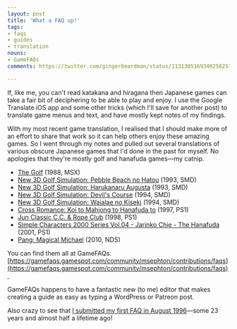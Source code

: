 ```yaml
---
layout: post
title: 'What a FAQ up!'
tags:
- faqs
- guides
- translation
nouns:
- GameFAQs
comments: https://twitter.com/gingerbeardman/status/1131305169340256257

---
```


If, like me, you can't read katakana and hiragana then Japanese games can take a fair bit of deciphering to be able to play and enjoy. I use the Google Translate iOS app and some other tricks (which I'll save for another post) to translate game menus and text, and have mostly kept notes of my findings.

With my most recent game translation, I realised that I should make more of an effort to share that work so it can help others enjoy these amazing games. So I went through my notes and pulled out several translations of various obscure Japanese games that I'd done in the past for myself. No apologies that they're mostly golf and hanafuda games—my catnip.

*   [The Golf](https://gamefaqs.gamespot.com/msx/953282-the-golf/faqs/77373) (1988, MSX)
*   [New 3D Golf Simulation: Pebble Beach no Hatou](https://gamefaqs.gamespot.com/genesis/586373-pebble-beach-golf-links/faqs/77377) (1993, SMD)
*   [New 3D Golf Simulation: Harukanaru Augusta](https://gamefaqs.gamespot.com/genesis/570460-harukanaru-augusta/faqs/77379) (1993, SMD)
*   [New 3D Golf Simulation: Devil's Course](https://gamefaqs.gamespot.com/genesis/570461-devils-course/faqs/77380) (1994, SMD)
*   [New 3D Golf Simulation: Waialae no Kiseki](https://gamefaqs.gamespot.com/genesis/570462-new-3d-golf-simulation-waialae-no-kiseki/faqs/77378) (1994, SMD)
*   [Cross Romance: Koi to Mahjong to Hanafuda to](https://gamefaqs.gamespot.com/ps/572768-cross-romance-koi-to-mahjong-to-hanafuda-to/faqs/77382) (1997, PS1)
*   [Jun Classic C.C. & Rope Club](https://gamefaqs.gamespot.com/ps/573058-junclassic-cc-and-rope-club/faqs/77381) (1998, PS1)
*   [Simple Characters 2000 Series Vol.04 - Jarinko Chie - The Hanafuda](https://gamefaqs.gamespot.com/ps/566070-the-hanafuda-jarin-ko-chie/faqs/77376) (2001, PS1)
*   [Pang: Magical Michael](https://gamefaqs.gamespot.com/ds/997750-pang-magical-michael/faqs/77375) (2010, NDS)

You can find them all at GameFAQs: [https://gamefaqs.gamespot.com/community/msephton/contributions/faqs](https://gamefaqs.gamespot.com/community/msephton/contributions/faqs) 

GameFAQs happens to have a fantastic new (to me) editor that makes creating a guide as easy as typing a WordPress or Patreon post. 

Also crazy to see that [I submitted my first FAQ in August 1996](https://gamefaqs.gamespot.com/ps/572737-penny-racers/faqs/4459)—some 23 years and almost half a lifetime ago!
